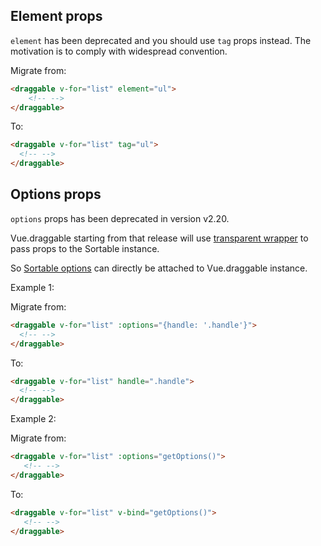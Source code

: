 ## Element props

`element` has been deprecated and you should use `tag` props instead. The motivation is to comply with widespread convention.

Migrate from:

```HTML
<draggable v-for="list" element="ul">
    <!-- -->
</draggable>
```

To:

```HTML
<draggable v-for="list" tag="ul">
  <!-- -->
</draggable>
```

## Options props

`options` props has been deprecated in version v2.20. 

Vue.draggable starting from that release will use [transparent wrapper](https://zendev.com/2018/05/31/transparent-wrapper-components-in-vue.html) to pass props to the Sortable instance.


So [Sortable options](https://github.com/SortableJS/Sortable#options) can directly be attached to Vue.draggable instance.

Example 1:

Migrate from:

```HTML
<draggable v-for="list" :options="{handle: '.handle'}">
  <!-- -->
</draggable>
```

To:

```HTML
<draggable v-for="list" handle=".handle">
  <!-- -->
</draggable>
```

Example 2:

Migrate from:

```HTML
<draggable v-for="list" :options="getOptions()">
   <!-- -->
</draggable>
```

To:

```HTML
<draggable v-for="list" v-bind="getOptions()">
   <!-- -->
</draggable>
```




